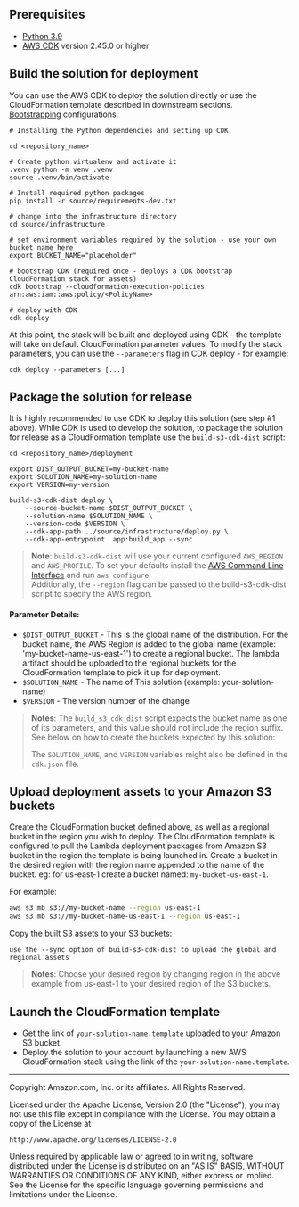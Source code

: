 ## Prerequisites

- [Python 3.9](https://www.python.org/downloads/)
- [AWS CDK](https://aws.amazon.com/cdk/) version 2.45.0 or higher

## Build the solution for deployment
You can use the AWS CDK to deploy the solution directly or use the CloudFormation template described in downstream sections.  
[Bootstrapping](https://docs.aws.amazon.com/cdk/v2/guide/bootstrapping.html) configurations.

```shell script
# Installing the Python dependencies and setting up CDK 

cd <repository_name> 

# Create python virtualenv and activate it 
.venv python -m venv .venv
source .venv/bin/activate

# Install required python packages 
pip install -r source/requirements-dev.txt

# change into the infrastructure directory
cd source/infrastructure

# set environment variables required by the solution - use your own bucket name here
export BUCKET_NAME="placeholder"

# bootstrap CDK (required once - deploys a CDK bootstrap CloudFormation stack for assets)  
cdk bootstrap --cloudformation-execution-policies arn:aws:iam::aws:policy/<PolicyName>

# deploy with CDK
cdk deploy
```

At this point, the stack will be built and deployed using CDK - the template will take on default CloudFormation
parameter values. To modify the stack parameters, you can use the `--parameters` flag in CDK deploy - for example:

```shell script
cdk deploy --parameters [...] 
```

## Package the solution for release 

It is highly recommended to use CDK to deploy this solution (see step #1 above). While CDK is used to develop the
solution, to package the solution for release as a CloudFormation template use the `build-s3-cdk-dist` script:

```
cd <repository_name>/deployment

export DIST_OUTPUT_BUCKET=my-bucket-name
export SOLUTION_NAME=my-solution-name
export VERSION=my-version

build-s3-cdk-dist deploy \
    --source-bucket-name $DIST_OUTPUT_BUCKET \
    --solution-name $SOLUTION_NAME \
    --version-code $VERSION \
    --cdk-app-path ../source/infrastructure/deploy.py \
    --cdk-app-entrypoint  app:build_app --sync 
```

> **Note**: `build-s3-cdk-dist` will use your current configured `AWS_REGION` and `AWS_PROFILE`. To set your defaults
install the [AWS Command Line Interface](https://aws.amazon.com/cli/) and run `aws configure`.   
Additionally, the ```--region``` flag can be passed to the build-s3-cdk-dist script to specify the AWS region.

#### Parameter Details:
 
- `$DIST_OUTPUT_BUCKET` - This is the global name of the distribution. For the bucket name, the AWS Region is added to
the global name (example: 'my-bucket-name-us-east-1') to create a regional bucket. The lambda artifact should be
uploaded to the regional buckets for the CloudFormation template to pick it up for deployment.
- `$SOLUTION_NAME` - The name of This solution (example: your-solution-name)
- `$VERSION` - The version number of the change

> **Notes**: The `build_s3_cdk_dist` script expects the bucket name as one of its parameters, and this value should 
not include the region suffix. See below on how to create the buckets expected by this solution:
> 
> The `SOLUTION_NAME`, and `VERSION` variables might also be defined in the `cdk.json` file. 

## Upload deployment assets to your Amazon S3 buckets

Create the CloudFormation bucket defined above, as well as a regional bucket in the region you wish to deploy. The
CloudFormation template is configured to pull the Lambda deployment packages from Amazon S3 bucket in the region the
template is being launched in. Create a bucket in the desired region with the region name appended to the name of the
bucket. eg: for us-east-1 create a bucket named: ```my-bucket-us-east-1```. 

For example:

```bash 
aws s3 mb s3://my-bucket-name --region us-east-1
aws s3 mb s3://my-bucket-name-us-east-1 --region us-east-1
```

Copy the built S3 assets to your S3 buckets: 

```
use the --sync option of build-s3-cdk-dist to upload the global and regional assets
```

> **Notes**: Choose your desired region by changing region in the above example from us-east-1 to your desired region 
of the S3 buckets.

## Launch the CloudFormation template

* Get the link of `your-solution-name.template` uploaded to your Amazon S3 bucket.
* Deploy the solution to your account by launching a new AWS CloudFormation stack using the link of the 
`your-solution-name.template`.
  
***

Copyright Amazon.com, Inc. or its affiliates. All Rights Reserved.

Licensed under the Apache License, Version 2.0 (the "License");
you may not use this file except in compliance with the License.
You may obtain a copy of the License at

    http://www.apache.org/licenses/LICENSE-2.0

Unless required by applicable law or agreed to in writing, software
distributed under the License is distributed on an "AS IS" BASIS,
WITHOUT WARRANTIES OR CONDITIONS OF ANY KIND, either express or implied.
See the License for the specific language governing permissions and
limitations under the License.